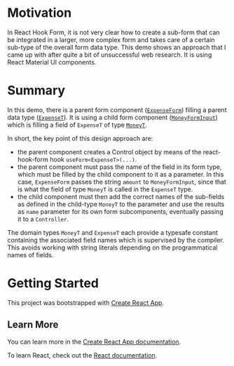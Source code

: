 # Motivation 
In React Hook Form, it is not very clear how to create a sub-form that can be integrated in a larger, more complex form 
and takes care of a certain sub-type of the overall form data type. This demo shows an approach
that I came up with after quite a bit of unsuccessful web research. It is using React Material UI components.

# Summary

In this demo, there is a parent form component ([`ExpenseForm`](src/form/ExpenseForm.tsx)) filling a parent data type
([`ExpenseT`](src/types/ExpenseT.tsx)). It is using a child form component ([`MoneyFormInput`](src/components/MoneyFormInput.tsx)) which is filling a field 
of `ExpenseT` of type [`MoneyT`](src/types/MoneyT.tsx).

In short, the key point of this design approach are: 
- the parent component creates a Control object by means of the react-hook-form hook 
`useForm<ExpenseT>(...)`.
- the parent component must pass the name of the field in its form type, which must be filled
by the child component to it as a parameter. In this case, `ExpenseForm` passes the string
`amount` to `MoneyFormInput`, since that is what the field of type `MoneyT` is called in the `ExpenseT` type.
- the child component must then add the correct names of the sub-fields as defined in the child-type `MoneyT` to
the parameter and use the results as `name` parameter for its own form subcomponents, eventually 
passing it to a `Controller`.

The domain types `MoneyT` and `ExpenseT` each provide a typesafe constant containing the associated field names which is supervised by the compiler. This avoids
working with string literals depending on the programmatical names of fields.


# Getting Started 

This project was bootstrapped with [Create React App](https://github.com/facebook/create-react-app).

## Learn More

You can learn more in the [Create React App documentation](https://facebook.github.io/create-react-app/docs/getting-started).

To learn React, check out the [React documentation](https://reactjs.org/).

